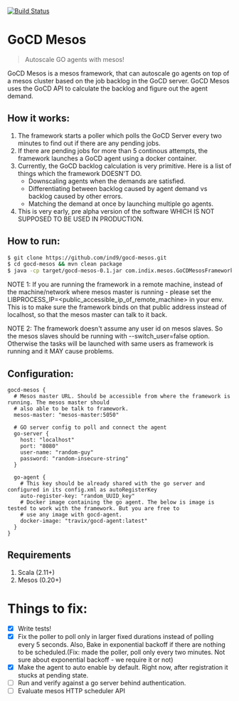[![Build Status](https://snap-ci.com/ind9/gocd-mesos/branch/master/build_image)](https://snap-ci.com/ind9/gocd-mesos/branch/master)

GoCD Mesos
==========
> Autoscale GO agents with mesos!

GoCD Mesos is a mesos framework, that can autoscale go agents on top of a mesos cluster based on the job backlog in the GoCD server. GoCD Mesos uses the GoCD API to calculate the backlog and figure out the agent demand.

How it works:
-------------
1. The framework starts a poller which polls the GoCD Server every two minutes to find out if there are any pending jobs.
2. If there are pending jobs for more than 5 continous attempts, the framework launches a GoCD agent using a docker container.
3. Currently, the GoCD backlog calculation is very primitive. Here is a list of things which the framework DOESN'T DO.
    - Downscaling agents when the demands are satisfied.
    - Differentiating between backlog caused by agent demand vs backlog caused by other errors.
    - Matching the demand at once by launching multiple go agents. 
4. This is very early, pre alpha version of the software WHICH IS NOT SUPPOSED TO BE USED IN PRODUCTION.


How to run:
-----------
```bash
$ git clone https://github.com/ind9/gocd-mesos.git
$ cd gocd-mesos && mvn clean package
$ java -cp target/gocd-mesos-0.1.jar com.indix.mesos.GoCDMesosFramework path/to/framework.conf
```

NOTE 1: If you are running the framework in a remote machine, instead of the machine/network where mesos master is running - please set the LIBPROCESS_IP=<public_accessible_ip_of_remote_machine> in your env. This is to make sure the framework binds on that public address instead of localhost, so that the mesos master can talk to it back. 

NOTE 2: The framework doesn't assume any user id on mesos slaves. So the mesos slaves should be running with --switch_user=false option. Otherwise the tasks will be launched with same users as framework is running and it MAY cause problems. 

Configuration:
--------------
```
gocd-mesos {
  # Mesos master URL. Should be accessible from where the framework is running. The mesos master should
  # also able to be talk to framework. 
  mesos-master: "mesos-master:5050"

  # GO server config to poll and connect the agent
  go-server {
    host: "localhost"
    port: "8080"
    user-name: "random-guy"
    password: "random-insecure-string"
  }

  go-agent {
    # This key should be already shared with the go server and configured in its config.xml as autoRegisterKey
    auto-register-key: "random_UUID_key"
    # Docker image containing the go agent. The below is image is tested to work with the framework. But you are free to
    # use any image with gocd-agent.
    docker-image: "travix/gocd-agent:latest"
  }
}
```

Requirements
------------

1. Scala (2.11+)
2. Mesos (0.20+)


Things to fix:
=============
- [x] Write tests!
- [x] Fix the poller to poll only in larger fixed durations instead of polling every 5 seconds. Also, Bake in exponential backoff if there are nothing to be scheduled.(Fix: made the poller, poll only every two minutes. Not sure about exponential backoff - we require it or not)
- [x] Make the agent to auto enable by default. Right now, after registration it stucks at pending state.
- [ ] Run and verify against a go server behind authentication.
- [ ] Evaluate mesos HTTP scheduler API
